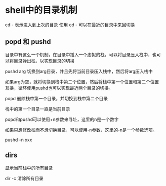 # shell中的目录机制

cd - 表示进入到上次的目录
使用 
    cd -
可以在最近的目录中来回切换


## popd 和 pushd
目录中有这么一个机制，在目录中插入一个虚拟的栈，可以将目录压入栈中，也可以将目录弹出栈，以实现目录的切换


pushd arg
切换到arg目录，并且先将当前目录压入栈中，然后将arg压入栈中

如果arg为空，就将切换到栈中第二个位置，然后将栈中第一个位置和第二个位置互换，循环使用pushd也可以实现最近两个目录的切换。

popd
删除栈中第一个目录，并切换到栈中第二个目录


栈中的第一个目录一直是当前目录


popd和pushd可以使用+n参数来寻址，这里的n是一个数字

如果只想修改栈而不想切换目录，可以使用-n参数，这里的-n是一个参数选项。

pushd -n xxx

## dirs
显示当前栈中的所有目录

dir -c 清除所有目录





















